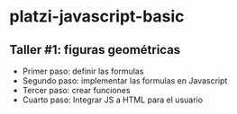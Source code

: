 # platzi-javascript-basic

## Taller #1: figuras geométricas

- Primer paso: definir las formulas
- Segundo paso: implementar las formulas en Javascript
- Tercer paso: crear funciones
- Cuarto paso: Integrar JS a HTML para el usuario
